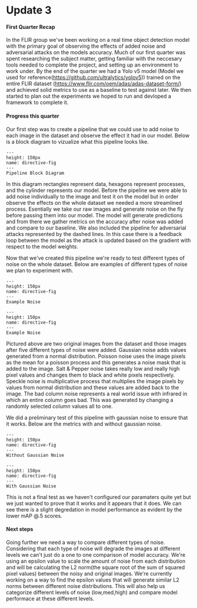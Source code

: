 # Update 3

#### First Quarter Recap

In the FLIR group we've been working on a real time object detection model with the primary goal of observing the effects of added noise and adversarial attacks on the models accuracy. Much of our first quarter was spent researching the subject matter, getting familiar with the neccesary tools needed to complete the project, and setting up an environment to work under. By the end of the quarter we had a Yolo v5 model (Model we used for reference(https://github.com/ultralytics/yolov5))
trained on the entire FLIR dataset (https://www.flir.com/oem/adas/adas-dataset-form/) and achieved solid metrics to use as a baseline to test against later. We then started to plan out the experiments we hoped to run and devloped a framework to complete it. 

#### Progress this quarter

Our first step was to create a pipeline that we could use to add noise to each image in the dataset and observe the effect it had in our model. Below is a block diagram to vizualize what this pipeline looks like.

```{figure} Block-Diagram.png
---
height: 150px
name: directive-fig
---
Pipeline Block Diagram
```

In this diagram rectangles represent data, hexagons represent processes, and the cylinder represents our model. Before the pipeline we were able to add noise individually to the image and test it on the model but in order observe the effects on the whole dataset we needed a more streamlined process. Esentially we take our raw images and generate noise on the fly before passing them into our model. The model will generate predictions and from there we gather metrics on the accuracy after noise was added and compare to our baseline. We also included the pipeline for adversarial attacks represented by the dashed lines. In this case there is a feedback loop between the model as the attack is updated based on the gradient with respect to the model weights.  

Now that we've created this pipeline we're ready to test different types of noise on the whole dataset. Below are examples of different types of noise we plan to experiment with. 

```{figure} Noise-Gallery 1.png
---
height: 150px
name: directive-fig
---
Example Noise
```
```{figure} Noise-Gallery 2.png
---
height: 150px
name: directive-fig
---
Example Noise
```
Pictured above are two original images from the dataset and those images after five different types of noise were added. Gaussian noise adds values generated from a normal distribution. Poisson noise uses the image pixels as the mean for a poisson process and this generates a noise mask that is added to the image. Salt & Pepper noise takes really low and really high pixel values and changes them to black and white pixels respectively. Speckle noise is multiplicative process that multiplies the image pixels by values from normal distribution and these values are added back to the image. The bad column noise represents a real world issue with infrared in which an entire column goes bad. This was generated by changing a randomly selected column values all to one.


We did a preliminary test of this pipeline with gaussian noise to ensure that it works. Below are the metrics with and without gaussian noise. 

```{figure} NoGaussMetrics.png
---
height: 150px
name: directive-fig
---
Without Gaussian Noise
```
```{figure} GaussMetrics.png
---
height: 150px
name: directive-fig
---
With Gaussian Noise
```

This is not a final test as we haven't configured our paramaters quite yet but we just wanted to prove that it works and it appears that it does. We can see there is a slight degredation in model performance as evident by the lower mAP @.5 scores. 


#### Next steps

Going further we need a way to compare different types of noise. Considering that each type of noise will degrade the images at different levels we can't just do a one to one comparison of model accuracy. We're using an epsilon value to scale the amount of noise from each distribution and will be calculating the L2 norm(the square root of the sum of squared pixel values) between the noisy and original images. We're currently working on a way to find the epsilon values that will generate similar L2 norms between different noise distributions. This will also help us categorize different levels of noise (low,med,high) and compare model performace at these different levels.   
